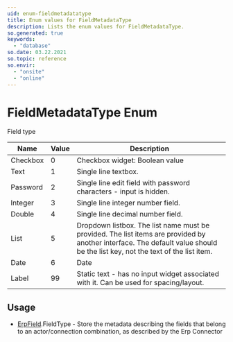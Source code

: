 ```yaml
---
uid: enum-fieldmetadatatype
title: Enum values for FieldMetadataType
description: Lists the enum values for FieldMetadataType.
so.generated: true
keywords:
  - "database"
so.date: 03.22.2021
so.topic: reference
so.envir:
  - "onsite"
  - "online"
---
```


# FieldMetadataType Enum

Field type

| Name | Value | Description |
|------|-------|-------------|
|Checkbox|0|Checkbox widget: Boolean value|
|Text|1|Single line textbox.|
|Password|2|Single line edit field with password characters - input is hidden.|
|Integer|3|Single line integer number field. |
|Double|4|Single line decimal number field. |
|List|5|Dropdown listbox. The list name must be provided. The list items are provided by another interface. The default value should be the list key, not the text of the list item.|
|Date|6|Date|
|Label|99|Static text - has no input widget associated with it. Can be used for spacing/layout.|

## Usage

* [ErpField](../erpfield.md).FieldType - Store the metadata describing the fields that belong to an actor/connection combination, as described by the Erp Connector
